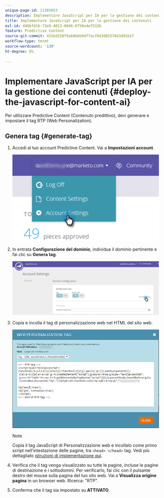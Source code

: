```yaml
---
unique-page-id: 11385053
description: Implementare JavaScript per IA per la gestione dei contenuti - Documentazione di Marketo - Documentazione del prodotto
title: Implementare JavaScript per IA per la gestione dei contenuti
exl-id: d48bfd1b-73e8-4013-88d6-8750e4ef532b
feature: Predictive Content
source-git-commit: 431bd258f9a68bbb9df7acf043085578d3d91b1f
workflow-type: tm+mt
source-wordcount: '139'
ht-degree: 0%

---
```


# Implementare JavaScript per IA per la gestione dei contenuti {#deploy-the-javascript-for-content-ai}

Per utilizzare Predictive Content (Contenuto predittivo), devi generare e impostare il tag RTP (Web Personalization).

## Genera tag {#generate-tag}

1. Accedi al tuo account Predictive Content. Vai a **Impostazioni account**.

   ![](assets/settings-dropdown-account-hands.png)

1. In entrata **Configurazione del dominio**, individua il dominio pertinente e fai clic su **Genera tag**.

   ![](assets/generate-tag.png)

1. Copia e incolla il tag di personalizzazione web nel HTML del sito web.

   ![](assets/web-personalization-tag.png)

   >[!NOTE]
   >
   >Copia il tag JavaScript di Personalizzazione web e incollalo come primo script nell’intestazione delle pagine, tra `<head> </head>` tag. Vedi più dettagliato [istruzioni di implementazione qui](/help/marketo/product-docs/web-personalization/rtp-tag-implementation/deploy-the-rtp-javascript.md).

1. Verifica che il tag venga visualizzato su tutte le pagine, incluse le pagine di destinazione e i sottodomini. Per verificarlo, fai clic con il pulsante destro del mouse sulla pagina del tuo sito web. Vai a **Visualizza origine pagina** in un browser web. Ricerca: &quot;RTP&quot;.

1. Conferma che il tag sia impostato su **ATTIVATO**.
